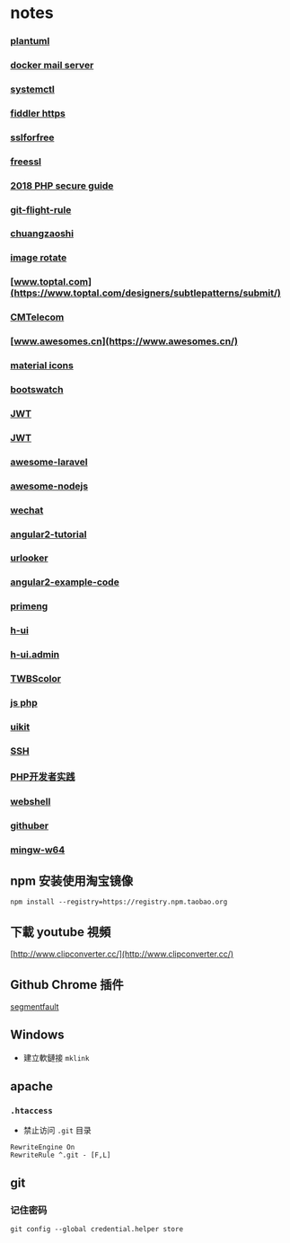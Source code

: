 # notes

### [plantuml](http://plantuml.com/)
### [docker mail server](https://www.itmanbu.com/docker-mail-server.html)
### [systemctl](http://blog.csdn.net/u012486840/article/details/53161574)
### [fiddler https](http://blog.csdn.net/idlear/article/details/50999490)
### [sslforfree](https://www.sslforfree.com/)
### [freessl](https://freessl.org/)
### [2018 PHP secure guide](https://paragonie.com/blog/2017/12/2018-guide-building-secure-php-software)
### [git-flight-rule](https://github.com/k88hudson/git-flight-rules)
### [chuangzaoshi](http://chuangzaoshi.com/)
### [image rotate](http://blog.csdn.net/songzitea/article/details/51043743)
### [www.toptal.com](https://www.toptal.com/designers/subtlepatterns/submit/)
### [CMTelecom](https://github.com/CMTelecom/messaging-php)
### [www.awesomes.cn](https://www.awesomes.cn/)
### [material icons](https://material.io/icons)
### [bootswatch](https://bootswatch.com/)
### [JWT](https://github.com/lcobucci/jwt)
### [JWT](http://www.jianshu.com/p/576dbf44b2ae)
### [awesome-laravel](https://github.com/chiraggude/awesome-laravel)
### [awesome-nodejs](https://github.com/sindresorhus/awesome-nodejs.git)
### [wechat](https://github.com/overtrue/wechat.git)
### [angular2-tutorial](https://github.com/lewis617/angular2-tutorial.git)
### [urlooker](https://github.com/710leo/urlooker.git)
### [angular2-example-code](https://github.com/angularjs-de/angular2-tutorial.git)
### [primeng](https://github.com/primefaces/primeng.git)
### [h-ui](https://github.com/jackying/h-ui.git)
### [h-ui.admin](http://www.h-ui.net/H-ui.admin.shtml)
### [TWBScolor](http://work.smarchal.com/twbscolor/)
### [js php](https://github.com/kvz/locutus)
### [uikit](https://github.com/uikit/uikit)
### [SSH](https://www.ibm.com/developerworks/cn/linux/l-cn-sshforward/)
### [PHP开发者实践](https://ryancao.gitbooks.io/php-developer-prepares/content/)
### [webshell](http://www.cnblogs.com/LittleHann/p/3522990.html)
### [githuber](https://githuber.cn)
### [mingw-w64](https://sourceforge.net/projects/mingw-w64/files/Toolchains%20targetting%20Win64/Personal%20Builds/mingw-builds/7.1.0/threads-posix/seh/)

## npm 安装使用淘宝镜像

`npm install --registry=https://registry.npm.taobao.org`

## 下載 youtube 視頻
[http://www.clipconverter.cc/](http://www.clipconverter.cc/)

## Github Chrome 插件
[segmentfault](https://segmentfault.com/p/1210000008310511?utm_source=weekly&utm_medium=email&utm_campaign=email_weekly)

## Windows
- 建立軟鏈接 `mklink`

## apache

### `.htaccess`
- 禁止访问 `.git` 目录
```apacheconfig
RewriteEngine On
RewriteRule ^.git - [F,L]
```

## git 

### 记住密码
```
git config --global credential.helper store
```


